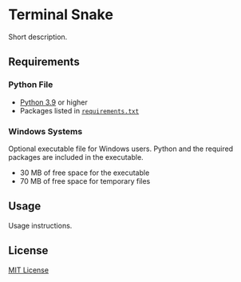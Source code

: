 # Terminal Snake

Short description.

## Requirements

### Python File

- [Python 3.9](https://www.python.org/downloads/) or higher
- Packages listed in [`requirements.txt`](requirements.txt)

### Windows Systems

Optional executable file for Windows users. Python and the required packages are included in the executable.

- 30 MB of free space for the executable
- 70 MB of free space for temporary files

## Usage

Usage instructions.

## License

[MIT License](license.txt)
